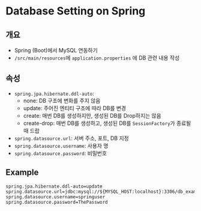# Database Setting on Spring

## 개요

* Spring (Boot)에서 MySQL 연동하기
* `/src/main/resources`에 `application.properties` 에 DB 관련 내용 작성



## 속성

* `spring.jpa.hibernate.ddl-auto`: 
  * none: DB 구조에 변화를 주지 않음
  * update: 주어진 엔티티 구조에 따라 DB를 변경
  * create: 매번 DB를 생성하지만, 생성된 DB를 Drop하지는 않음
  * create-drop: 매번 DB를 생성하고, 생성된 DB를 `SessionFactory`가 종료될때 드랍
* `spring.datasource.url`: 서버 주소, 포트, DB 지정
* `spring.datasource.username`: 사용자 명
* `spring.datasource.password`: 비밀번호



## Example

```
spring.jpa.hibernate.ddl-auto=update
spring.datasource.url=jdbc:mysql://${MYSQL_HOST:localhost}:3306/db_example
spring.datasource.username=springuser
spring.datasource.password=ThePassword
```

